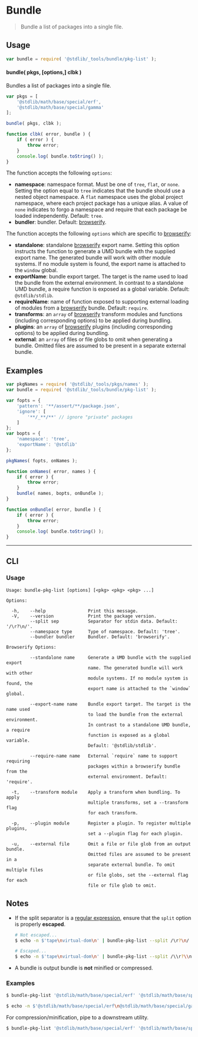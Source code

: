 # Bundle

> Bundle a list of packages into a single file.

<!-- Section to include introductory text. Make sure to keep an empty line after the intro `section` element and another before the `/section` close. -->

<section class="intro">

</section>

<!-- /.intro -->

<!-- Package usage documentation. -->

<section class="usage">

## Usage

```javascript
var bundle = require( '@stdlib/_tools/bundle/pkg-list' );
```

#### bundle( pkgs, \[options,] clbk )

Bundles a list of packages into a single file.

```javascript
var pkgs = [
    '@stdlib/math/base/special/erf',
    '@stdlib/math/base/special/gamma'
];

bundle( pkgs, clbk );

function clbk( error, bundle ) {
    if ( error ) {
        throw error;
    }
    console.log( bundle.toString() );
}
```

The function accepts the following `options`:

-   **namespace**: namespace format. Must be one of `tree`, `flat`, or `none`. Setting the option equal to `tree` indicates that the bundle should use a nested object namespace. A `flat` namespace uses the global project namespace, where each project package has a unique alias. A value of `none` indicates to forgo a namespace and require that each package be loaded independently. Default: `tree`.
-   **bundler**: bundler. Default: [browserify][browserify].

The function accepts the following `options` which are specific to [browserify][browserify]:

-   **standalone**: standalone [browserify][browserify] export name. Setting this option instructs the function to generate a UMD bundle with the supplied export name. The generated bundle will work with other module systems. If no module system is found, the export name is attached to the `window` global.
-   **exportName**: bundle export target. The target is the name used to load the bundle from the external environment. In contrast to a standalone UMD bundle, a require function is exposed as a global variable. Default: `@stdlib/stdlib`.
-   **requireName**: name of function exposed to supporting external loading of modules from a [browserify][browserify] bundle. Default: `require`.
-   **transforms**: an `array` of [browserify][browserify] transform modules and functions (including corresponding options) to be applied during bundling.
-   **plugins**: an `array` of [browserify][browserify] plugins (including corresponding options) to be applied during bundling.
-   **external**: an `array` of files or file globs to omit when generating a bundle. Omitted files are assumed to be present in a separate external bundle.

</section>

<!-- /.usage -->

<!-- Package usage notes. Make sure to keep an empty line after the `section` element and another before the `/section` close. -->

<section class="notes">

</section>

<!-- /.notes -->

<!-- Package usage examples. -->

<section class="examples">

## Examples

```javascript
var pkgNames = require( '@stdlib/_tools/pkgs/names' );
var bundle = require( '@stdlib/_tools/bundle/pkg-list' );

var fopts = {
    'pattern': '**/assert/**/package.json',
    'ignore': [
        '**/_**/**' // ignore "private" packages
    ]
};
var bopts = {
    'namespace': 'tree',
    'exportName': '@stdlib'
};

pkgNames( fopts, onNames );

function onNames( error, names ) {
    if ( error ) {
        throw error;
    }
    bundle( names, bopts, onBundle );
}

function onBundle( error, bundle ) {
    if ( error ) {
        throw error;
    }
    console.log( bundle.toString() );
}
```

</section>

<!-- /.examples -->

<!-- Section for describing a command-line interface. -->

* * *

<section class="cli">

## CLI

<!-- CLI usage documentation. -->

<section class="usage">

### Usage

```text
Usage: bundle-pkg-list [options] [<pkg> <pkg> <pkg> ...]

Options:

  -h,    --help                Print this message.
  -V,    --version             Print the package version.
         --split sep           Separator for stdin data. Default: '/\r?\n/'.
         --namespace type      Type of namespace. Default: 'tree'.
         --bundler bundler     Bundler. Default: 'browserify'.

Browserify Options:

         --standalone name     Generate a UMD bundle with the supplied export
                               name. The generated bundle will work with other
                               module systems. If no module system is found, the
                               export name is attached to the `window` global.

         --export-name name    Bundle export target. The target is the name used
                               to load the bundle from the external environment.
                               In contrast to a standalone UMD bundle, a require
                               function is exposed as a global variable.
                               Default: '@stdlib/stdlib'.

         --require-name name   External `require` name to support requiring
                               packages within a browserify bundle from the
                               external environment. Default: 'require'.

  -t,    --transform module    Apply a transform when bundling. To apply
                               multiple transforms, set a --transform flag
                               for each transform.

  -p,    --plugin module       Register a plugin. To register multiple plugins,
                               set a --plugin flag for each plugin.

  -u,    --external file       Omit a file or file glob from an output bundle.
                               Omitted files are assumed to be present in a
                               separate external bundle. To omit multiple files
                               or file globs, set the --external flag for each
                               file or file glob to omit.
```

</section>

<!-- /.usage -->

<!-- CLI usage notes. Make sure to keep an empty line after the `section` element and another before the `/section` close. -->

<section class="notes">

## Notes

-   If the split separator is a [regular expression][mdn-regexp], ensure that the `split` option is properly **escaped**.

    ```bash
    # Not escaped...
    $ echo -n $'tape\nvirtual-dom\n' | bundle-pkg-list --split /\r?\n/

    # Escaped...
    $ echo -n $'tape\nvirtual-dom\n' | bundle-pkg-list --split /\\r?\\n/
    ```

-   A bundle is output bundle is **not** minified or compressed.

</section>

<!-- /.notes -->

<!-- CLI usage examples. -->

<section class="examples">

### Examples

```bash
$ bundle-pkg-list '@stdlib/math/base/special/erf' '@stdlib/math/base/special/gamma' > ./bundle.js
```

```bash
$ echo -n $'@stdlib/math/base/special/erf\n@stdlib/math/base/special/gamma\n' | bundle-pkg-list --split /\\r?\\n/ > ./bundle.js
```

For compression/minification, pipe to a downstream utility.

```bash
$ bundle-pkg-list '@stdlib/math/base/special/erf' '@stdlib/math/base/special/gamma' | uglifyjs
```

</section>

<!-- /.examples -->

</section>

<!-- /.cli -->

<!-- Section to include cited references. If references are included, add a horizontal rule *before* the section. Make sure to keep an empty line after the `section` element and another before the `/section` close. -->

<section class="references">

</section>

<!-- /.references -->

<!-- Section for all links. Make sure to keep an empty line after the `section` element and another before the `/section` close. -->

<section class="links">

[browserify]: https://github.com/substack/node-browserify

[mdn-regexp]: https://developer.mozilla.org/en-US/docs/Web/JavaScript/Guide/Regular_Expressions

</section>

<!-- /.links -->

